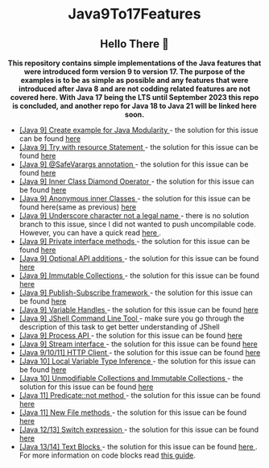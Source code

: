 <h1 align="center">Java9To17Features</h1>

<h2 align="center"> Hello There 👋 </h2>

<p align="center">
<b>
This repository contains simple implementations of the Java features that were 
introduced form version 9 to version 17. The purpose of the examples is to be as simple
as possible and any features that were introduced after Java 8 and are not codding related features
are not covered here.
With Java 17 being the LTS until September 2023 this repo is concluded, and another repo for Java 18 to Java 21 will be linked here soon.
</b>
</p>

<ul>
<li>
<a href="https://github.com/filipkule/Java9To17Features/issues/1">
[Java 9] Create example for Java Modularity
</a>
- the solution for this issue can be found 
<a href="https://github.com/filipkule/Java9To17Features/blob/main/mainModule/src/main/java/solutions/JavaModularity.java">
here
</a>
</li>
<li>
<a href="https://github.com/filipkule/Java9To17Features/issues/2">
[Java 9] Try with resource Statement
</a>
- the solution for this issue can be found 
<a href="https://github.com/filipkule/Java9To17Features/blob/main/mainModule/src/main/java/solutions/TryWithResourceStatement.java">
here
</a>
</li>
<li>
<a href="https://github.com/filipkule/Java9To17Features/issues/3">
[Java 9] @SafeVarargs annotation
</a>
- the solution for this issue can be found
<a href="https://github.com/filipkule/Java9To17Features/blob/main/mainModule/src/main/java/solutions/SafeVarargsAnnotation.java">
here
</a>
</li>
<li>
<a href="https://github.com/filipkule/Java9To17Features/issues/4">
[Java 9] Inner Class Diamond Operator
</a>
- the solution for this issue can be found 
<a href="https://github.com/filipkule/Java9To17Features/blob/main/mainModule/src/main/java/solutions/InnerClassDiamondOperator.java">
here
</a>
</li>
<li>
<a href="https://github.com/filipkule/Java9To17Features/issues/5">
[Java 9] Anonymous inner Classes
</a>
- the solution for this issue can be found here(same as previous) 
<a href="https://github.com/filipkule/Java9To17Features/blob/main/mainModule/src/main/java/solutions/InnerClassDiamondOperator.java">
here
</a>
</li>
<li>
<a href="https://github.com/filipkule/Java9To17Features/issues/6">
[Java 9] Underscore character not a legal name
</a>
- there is no solution branch to this issue, since I did not wanted to push uncompilable code.
However, you can have a quick read 
<a href="https://docs.oracle.com/javase/tutorial/java/nutsandbolts/variables.html">
here
</a>
.
</li>
<li>
<a href="https://github.com/filipkule/Java9To17Features/issues/7">
[Java 9] Private interface methods
</a>
- the solution for this issue can be found
<a href="https://github.com/filipkule/Java9To17Features/blob/main/mainModule/src/main/java/solutions/PrivateInterfaceMethods.java">
here
</a>
</li>
<li>
<a href="https://github.com/filipkule/Java9To17Features/issues/8">
[Java 9] Optional API additions
</a>
- the solution for this issue can be found
<a href="https://github.com/filipkule/Java9To17Features/blob/main/mainModule/src/main/java/solutions/OptionalApiAdditions.java">
here
</a>
</li>
<li>
<a href="https://github.com/filipkule/Java9To17Features/issues/9">
[Java 9] Immutable Collections
</a>
- the solution for this issue can be found
<a href="https://github.com/filipkule/Java9To17Features/blob/main/mainModule/src/main/java/solutions/ImmutableCollections.java">
here
</a>
</li>
<li>
<a href="https://github.com/filipkule/Java9To17Features/issues/10">
[Java 9] Publish-Subscribe framework
</a>
- the solution for this issue can be found
<a href="https://github.com/filipkule/Java9To17Features/blob/main/mainModule/src/main/java/solutions/PubSubFramework.java">
here
</a>
</li>
<li>
<a href="https://github.com/filipkule/Java9To17Features/issues/11">
[Java 9] Variable Handles
</a>
- the solution for this issue can be found
<a href="https://github.com/filipkule/Java9To17Features/blob/main/mainModule/src/main/java/solutions/VariableHandles.java">
here
</a>
</li>
<li>
<a href="https://github.com/filipkule/Java9To17Features/issues/12">
[Java 9] JShell Command Line Tool
</a>
- make sure you go through the description of this task to get better understanding of JShell
</li>
<li>
<a href="https://github.com/filipkule/Java9To17Features/issues/13">
[Java 9] Process API
</a>
- the solution for this issue can be found
<a href="https://github.com/filipkule/Java9To17Features/blob/main/mainModule/src/main/java/solutions/ProcessorApi.java">
here
</a>
</li>
<li>
<a href="https://github.com/filipkule/Java9To17Features/issues/15">
[Java 9] Stream interface
</a>
- the solution for this issue can be found 
<a href="https://github.com/filipkule/Java9To17Features/blob/main/mainModule/src/main/java/solutions/StreamInterface.java">
here
</a>
</li>
<li>
<a href="https://github.com/filipkule/Java9To17Features/issues/14">
[Java 9/10/11] HTTP Client
</a>
- the solution for this issue can be found 
<a href="https://github.com/filipkule/Java9To17Features/blob/main/mainModule/src/main/java/solutions/Java9HttpClient.java">
here
</a>
</li>
<li>
<a href="https://github.com/filipkule/Java9To17Features/issues/26">
[Java 10] Local Variable Type Inference
</a>
- the solution for this issue can be found
<a href="https://github.com/filipkule/Java9To17Features/blob/main/mainModule/src/main/java/solutions/LocalVarTypeInterface.java">
here
</a>
</li>
<li>
<a href="https://github.com/filipkule/Java9To17Features/issues/27">
[Java 10] Unmodifiable Collections and Immutable Collections
</a>
- the solution for this issue can be found 
<a href="https://github.com/filipkule/Java9To17Features/blob/main/mainModule/src/main/java/solutions/UnmodifiableImmutableCollections.java">
here
</a>
</li>
<li>
<a href="https://github.com/filipkule/Java9To17Features/issues/38">
[Java 11] Predicate::not method
</a>
- the solution for this issue can be found 
<a href="https://github.com/filipkule/Java9To17Features/blob/main/mainModule/src/main/java/solutions/PredicateNotMethod.java">
here
</a>
</li>
<li>
<a href="https://github.com/filipkule/Java9To17Features/issues/37">
[Java 11] New File methods
</a>
- the solution for this issue can be found 
<a href="https://github.com/filipkule/Java9To17Features/blob/main/mainModule/src/main/java/solutions/NewFileMethods.java">
here
</li>
<li>
<a href="https://github.com/filipkule/Java9To17Features/issues/31">
[Java 12/13] Switch expression
</a>
- the solution for this issue can be found 
<a href="https://github.com/filipkule/Java9To17Features/blob/main/mainModule/src/main/java/solutions/SwitchExpression.java">
here
</a>
</li>
<li>
<a href="https://github.com/filipkule/Java9To17Features/issues/32">
[Java 13/14] Text Blocks
</a>
- the solution for this issue can be found 
<a href="https://github.com/filipkule/Java9To17Features/blob/main/mainModule/src/main/java/solutions/TextBlocks.java">
here
</a>
. For more information on code blocks read <a href="https://docs.oracle.com/en/java/javase/14/text-blocks/index.html">
this guide</a>.
</li>
</ul>
